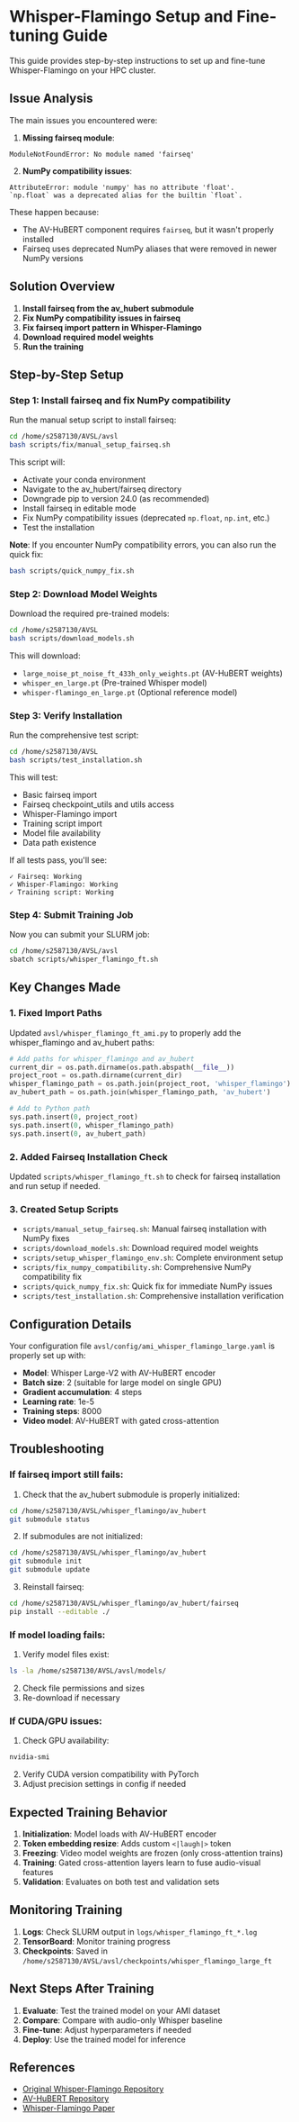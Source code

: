 # Whisper-Flamingo Setup and Fine-tuning Guide

This guide provides step-by-step instructions to set up and fine-tune Whisper-Flamingo on your HPC cluster.

## Issue Analysis

The main issues you encountered were:

1. **Missing fairseq module**:
```
ModuleNotFoundError: No module named 'fairseq'
```

2. **NumPy compatibility issues**:
```
AttributeError: module 'numpy' has no attribute 'float'.
`np.float` was a deprecated alias for the builtin `float`.
```

These happen because:
- The AV-HuBERT component requires `fairseq`, but it wasn't properly installed
- Fairseq uses deprecated NumPy aliases that were removed in newer NumPy versions

## Solution Overview

1. **Install fairseq from the av_hubert submodule**
2. **Fix NumPy compatibility issues in fairseq**
3. **Fix fairseq import pattern in Whisper-Flamingo**
4. **Download required model weights**
5. **Run the training**

## Step-by-Step Setup

### Step 1: Install fairseq and fix NumPy compatibility

Run the manual setup script to install fairseq:

```bash
cd /home/s2587130/AVSL/avsl
bash scripts/fix/manual_setup_fairseq.sh
```

This script will:
- Activate your conda environment
- Navigate to the av_hubert/fairseq directory
- Downgrade pip to version 24.0 (as recommended)
- Install fairseq in editable mode
- Fix NumPy compatibility issues (deprecated `np.float`, `np.int`, etc.)
- Test the installation

**Note**: If you encounter NumPy compatibility errors, you can also run the quick fix:
```bash
bash scripts/quick_numpy_fix.sh
```

### Step 2: Download Model Weights

Download the required pre-trained models:

```bash
cd /home/s2587130/AVSL
bash scripts/download_models.sh
```

This will download:
- `large_noise_pt_noise_ft_433h_only_weights.pt` (AV-HuBERT weights)
- `whisper_en_large.pt` (Pre-trained Whisper model)
- `whisper-flamingo_en_large.pt` (Optional reference model)

### Step 3: Verify Installation

Run the comprehensive test script:

```bash
cd /home/s2587130/AVSL
bash scripts/test_installation.sh
```

This will test:
- Basic fairseq import
- Fairseq checkpoint_utils and utils access
- Whisper-Flamingo import
- Training script import
- Model file availability
- Data path existence

If all tests pass, you'll see:
```
✓ Fairseq: Working
✓ Whisper-Flamingo: Working
✓ Training script: Working
```

### Step 4: Submit Training Job

Now you can submit your SLURM job:

```bash
cd /home/s2587130/AVSL/avsl
sbatch scripts/whisper_flamingo_ft.sh
```

## Key Changes Made

### 1. Fixed Import Paths

Updated `avsl/whisper_flamingo_ft_ami.py` to properly add the whisper_flamingo and av_hubert paths:

```python
# Add paths for whisper_flamingo and av_hubert
current_dir = os.path.dirname(os.path.abspath(__file__))
project_root = os.path.dirname(current_dir)
whisper_flamingo_path = os.path.join(project_root, 'whisper_flamingo')
av_hubert_path = os.path.join(whisper_flamingo_path, 'av_hubert')

# Add to Python path
sys.path.insert(0, project_root)
sys.path.insert(0, whisper_flamingo_path)
sys.path.insert(0, av_hubert_path)
```

### 2. Added Fairseq Installation Check

Updated `scripts/whisper_flamingo_ft.sh` to check for fairseq installation and run setup if needed.

### 3. Created Setup Scripts

- `scripts/manual_setup_fairseq.sh`: Manual fairseq installation with NumPy fixes
- `scripts/download_models.sh`: Download required model weights
- `scripts/setup_whisper_flamingo_env.sh`: Complete environment setup
- `scripts/fix_numpy_compatibility.sh`: Comprehensive NumPy compatibility fix
- `scripts/quick_numpy_fix.sh`: Quick fix for immediate NumPy issues
- `scripts/test_installation.sh`: Comprehensive installation verification

## Configuration Details

Your configuration file `avsl/config/ami_whisper_flamingo_large.yaml` is properly set up with:

- **Model**: Whisper Large-V2 with AV-HuBERT encoder
- **Batch size**: 2 (suitable for large model on single GPU)
- **Gradient accumulation**: 4 steps
- **Learning rate**: 1e-5
- **Training steps**: 8000
- **Video model**: AV-HuBERT with gated cross-attention

## Troubleshooting

### If fairseq import still fails:

1. Check that the av_hubert submodule is properly initialized:
```bash
cd /home/s2587130/AVSL/whisper_flamingo/av_hubert
git submodule status
```

2. If submodules are not initialized:
```bash
cd /home/s2587130/AVSL/whisper_flamingo/av_hubert
git submodule init
git submodule update
```

3. Reinstall fairseq:
```bash
cd /home/s2587130/AVSL/whisper_flamingo/av_hubert/fairseq
pip install --editable ./
```

### If model loading fails:

1. Verify model files exist:
```bash
ls -la /home/s2587130/AVSL/avsl/models/
```

2. Check file permissions and sizes
3. Re-download if necessary

### If CUDA/GPU issues:

1. Check GPU availability:
```bash
nvidia-smi
```

2. Verify CUDA version compatibility with PyTorch
3. Adjust precision settings in config if needed

## Expected Training Behavior

1. **Initialization**: Model loads with AV-HuBERT encoder
2. **Token embedding resize**: Adds custom `<|laugh|>` token
3. **Freezing**: Video model weights are frozen (only cross-attention trains)
4. **Training**: Gated cross-attention layers learn to fuse audio-visual features
5. **Validation**: Evaluates on both test and validation sets

## Monitoring Training

1. **Logs**: Check SLURM output in `logs/whisper_flamingo_ft_*.log`
2. **TensorBoard**: Monitor training progress
3. **Checkpoints**: Saved in `/home/s2587130/AVSL/avsl/checkpoints/whisper_flamingo_large_ft`

## Next Steps After Training

1. **Evaluate**: Test the trained model on your AMI dataset
2. **Compare**: Compare with audio-only Whisper baseline
3. **Fine-tune**: Adjust hyperparameters if needed
4. **Deploy**: Use the trained model for inference

## References

- [Original Whisper-Flamingo Repository](https://github.com/roudimit/whisper-flamingo)
- [AV-HuBERT Repository](https://github.com/facebookresearch/av_hubert)
- [Whisper-Flamingo Paper](https://arxiv.org/abs/2406.10082) 